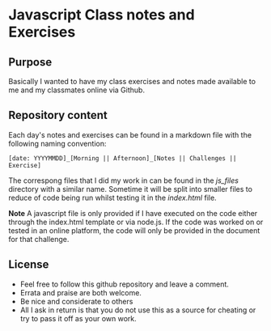 # Javascript Class notes and Exercises

## Purpose

Basically I wanted to have my class exercises and notes made available to me and my classmates online via Github.

## Repository content

Each day's notes and exercises can be found in a markdown file with the following naming convention:

```
[date: YYYYMMDD]_[Morning || Afternoon]_[Notes || Challenges || Exercise]
```

The correspong files that I did my work in can be found in the *js_files* directory with a similar name. Sometime it will be split into smaller files to reduce of code being run whilst testing it in the *index.html* file. 

**Note** A javascript file is only provided if I have executed on the code either through the index.html template or via node.js. If the code was worked on or tested in an online platform, the code will only be provided in the document for that challenge.

## License

- Feel free to follow this github repository and leave a comment. 
- Errata and praise are both welcome.
- Be nice and considerate to others
- All I ask in return is that you do not use this as a source for cheating or try to pass it off as your own work.